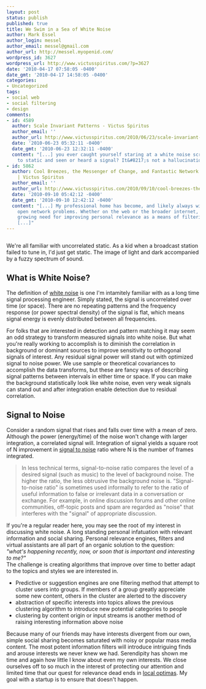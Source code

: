 ```yaml
---
layout: post
status: publish
published: true
title: We Swim in a Sea of White Noise
author: Mark Essel
author_login: messel
author_email: messel@gmail.com
author_url: http://messel.myopenid.com/
wordpress_id: 3627
wordpress_url: http://www.victusspiritus.com/?p=3627
date: '2010-04-17 07:58:05 -0400'
date_gmt: '2010-04-17 14:58:05 -0400'
categories:
- Uncategorized
tags:
- social web
- social filtering
- design
comments:
- id: 4589
  author: Scale Invariant Patterns - Victus Spiritus
  author_email: ''
  author_url: http://www.victusspiritus.com/2010/06/23/scale-invariant-patterns/
  date: '2010-06-23 05:32:11 -0400'
  date_gmt: '2010-06-23 12:32:11 -0400'
  content: "[...] you ever caught yourself staring at a white noise screen, or listening
    to static and seen or heard a signal? It&#8217;s not a hallucination but a [...]"
- id: 5862
  author: Cool Breezes, the Messenger of Change, and Fantastic Network Challenges
    | Victus Spiritus
  author_email: ''
  author_url: http://www.victusspiritus.com/2010/09/10/cool-breezes-the-messenger-of-change-and-fantastic-network-challenges/
  date: '2010-09-10 05:42:12 -0400'
  date_gmt: '2010-09-10 12:42:12 -0400'
  content: "[...] My professional home has become, and likely always will be, tackling
    open network problems. Whether on the web or the broader internet, there is a
    growing need for improving personal relevance as a means of filtering out noise.
    [...]"
---
```

<p><a href="http://www.victusspiritus.com/wp-content/uploads/2010/04/l_500_369_1E93B520-9711-478C-A496-FEB6F5E04E1F.jpeg"><img src="http://www.victusspiritus.com/wp-content/uploads/2010/04/l_500_369_1E93B520-9711-478C-A496-FEB6F5E04E1F.jpeg" alt="" class="alignnone size-full" /></a></p>
<p>We're all familiar with uncorrelated static. As a kid when a broadcast station failed to tune in, I'd just get static. The image of light and dark accompanied by a fuzzy spectrum of sound. </p>
<h2>What is White Noise?</h2>
<p>The definition of <a HREF="http://en.m.wikipedia.org/wiki/White_noise?wasRedirected=true">white noise</a> is one I'm intamitely familiar with as a long time signal processing engineer. Simply stated, the signal is uncorrelated over time (or space). There are no repeating patterns and the frequency response (or power spectral density) of the signal is flat, which means signal energy is evenly distributed between all frequencies. </p>
<p>For folks that are interested in detection and pattern matching it may seem an odd strategy to transform measured signals into white noise. But what you're really working to accomplish is to diminish the correlation in background or dominant sources to improve sensitivity to orthogonal signals of interest. Any residual signal power will stand out with optimized signal to noise power. We use sample or theoretical covariances to accomplish the data transforms, but these are fancy ways of describing signal patterns between intervals in either time or space. If you can make the background statistically look like white noise, even very weak signals can stand out and after integration enable detection due to residual correlation. </p>
<h2>Signal to Noise</h2>
<p>Consider a random signal that rises and falls over time with a mean of zero. Although the power (energy/time) of the noise won't change with larger integration, a correlated signal will. Integration of signal yields a square root of N improvement in <a href="http://en.m.wikipedia.org/wiki/Signal-to-noise_ratio?wasRedirected=true">signal to noise</a> ratio where N is the number of frames integrated.</p>
<blockquote><p>
In less technical terms, signal-to-noise ratio compares the level of a desired signal (such as music) to the level of background noise. The higher the ratio, the less obtrusive the background noise is. "Signal-to-noise ratio" is sometimes used informally to refer to the ratio of useful information to false or irrelevant data in a conversation or exchange. For example, in online discussion forums and other online communities, off-topic posts and spam are regarded as "noise" that interferes with the "signal" of appropriate discussion.
</p></blockquote>
<p>If you're a regular reader here, you may see the root of my interest in discussing white noise. A long standing personal infatuation with relevant information and social sharing. Personal relevance engines, filters and virtual assistants are all part of an organic solution to the question:<br />
<I>"what's happening recently, now, or soon that is important and interesting to me?"</I><br />
The challenge is creating algorithms that improve over time to better adapt to the topics and styles we are interested in. </p>
<ul>
<li>Predictive or suggestion engines are one filtering method that attempt to cluster users into groups. If members of a group greatly appreciate some new content, others in the cluster are alerted to the discovery</li>
<li>abstraction of specific interests into topics allows the previous clustering algorithm to introduce new potential categories to people</li>
<li>clustering by content origin or input streams is another method of raising interesting information above noise</li>
</ul>
<p>Because many of our friends may have interests divergent from our own, simple social sharing becomes saturated with noisy or popular mass media content. The most potent information filters will introduce intriguing finds and arouse interests we never knew we had. Serendipity has shown me time and again how little I know about even my own interests. We close ourselves off to so much in the interest of protecting our attention and limited time that our quest for relevance dead ends in <a href="http://www.victusspiritus.com/2009/11/04/leaving-a-local-optima-takes-every-ounce-of-our-resolve/">local optimas</a>. My goal with a startup is to ensure that doesn't happen. </p>
